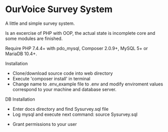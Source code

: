 # OurVoice Survey System
A little and simple survey system.

Is an excercise of PHP with OOP, the actual state is incomplete core and some modules are finished.

Require PHP 7.4.4+ with pdo_mysql, Composer 2.0.9+, MySQL 5+ or MariaDB 10.4+.

Installation
+ Clone/download source code into web directory
+ Execute 'composer install' in terminal
+ Change name to .env_example file to .env and modify enviroment values correspond to your machine and database server.

DB Installation
+ Enter docs directory and find Sysurvey.sql file
+ Log mysql and execute next command:
    source Sysurvey.sql
* Grant permissions to your user

